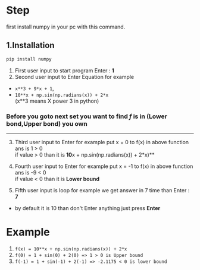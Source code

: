 # Step
first install numpy in your pc with this command.

## 1.Installation
```bash
pip install numpy
```
1. First user input to start program Enter : **1**
2. Second user input to Enter Equation for example
- `x**3 + 9*x + 1`,
- `10**x + np.sin(np.radians(x)) + 2*x`<br>
(x**3 means X power 3 in python)

### Before you goto next set you want to find ***f*** is in (Lower bond,Upper bond) you own
---

3. Third user input to Enter
for example put x = 0 to f(x) in above function ans is 1 > 0  
if value > 0 than it is **10**x + np.sin(np.radians(x)) + 2*x)**


4. Fourth user input to Enter
for example put x = -1 to f(x) in above function ans is -9 < 0  
if value < 0 than it is **Lower bound**

5. Fifth user input is loop
for example we get answer in 7 time than Enter : **7**
- by default it is 10 than don't Enter anything just press **Enter**

# Example
1. `f(x) = 10**x + np.sin(np.radians(x)) + 2*x`  
2. `f(0) = 1 + sin(0) + 2(0) => 1 > 0 is Upper bound`
3. `f(-1) = 1 + sin(-1) + 2(-1) => -2.1175 < 0 is lower bound`  
